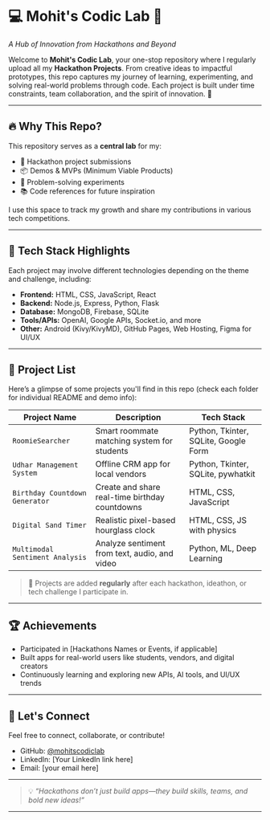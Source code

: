# 💻 Mohit's Codic Lab 🚀  
*A Hub of Innovation from Hackathons and Beyond*

Welcome to **Mohit's Codic Lab**, your one-stop repository where I regularly upload all my **Hackathon Projects**. From creative ideas to impactful prototypes, this repo captures my journey of learning, experimenting, and solving real-world problems through code. Each project is built under time constraints, team collaboration, and the spirit of innovation. 🌟

---

## 🔥 Why This Repo?

This repository serves as a **central lab** for my:

- 🧠 Hackathon project submissions  
- 📦 Demos & MVPs (Minimum Viable Products)  
- 🎯 Problem-solving experiments  
- 📚 Code references for future inspiration  

I use this space to track my growth and share my contributions in various tech competitions.

---

## 🧰 Tech Stack Highlights

Each project may involve different technologies depending on the theme and challenge, including:

- **Frontend:** HTML, CSS, JavaScript, React  
- **Backend:** Node.js, Express, Python, Flask  
- **Database:** MongoDB, Firebase, SQLite  
- **Tools/APIs:** OpenAI, Google APIs, Socket.io, and more  
- **Other:** Android (Kivy/KivyMD), GitHub Pages, Web Hosting, Figma for UI/UX

---

## 📂 Project List

Here’s a glimpse of some projects you'll find in this repo (check each folder for individual README and demo info):

| Project Name | Description | Tech Stack |
|--------------|-------------|------------|
| `RoomieSearcher` | Smart roommate matching system for students | Python, Tkinter, SQLite, Google Form |
| `Udhar Management System` | Offline CRM app for local vendors | Python, Tkinter, SQLite, pywhatkit |
| `Birthday Countdown Generator` | Create and share real-time birthday countdowns | HTML, CSS, JavaScript |
| `Digital Sand Timer` | Realistic pixel-based hourglass clock | HTML, CSS, JS with physics |
| `Multimodal Sentiment Analysis` | Analyze sentiment from text, audio, and video | Python, ML, Deep Learning |

> 📌 Projects are added **regularly** after each hackathon, ideathon, or tech challenge I participate in.

---

## 🏆 Achievements

- Participated in [Hackathons Names or Events, if applicable]  
- Built apps for real-world users like students, vendors, and digital creators  
- Continuously learning and exploring new APIs, AI tools, and UI/UX trends  

---

## 📧 Let's Connect

Feel free to connect, collaborate, or contribute!

- GitHub: [@mohitscodiclab](https://github.com/mohitscodiclab)
- LinkedIn: [Your LinkedIn link here]
- Email: [your email here]

---

> 💡 _“Hackathons don’t just build apps—they build skills, teams, and bold new ideas!”_

---

